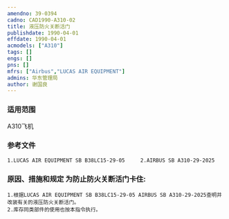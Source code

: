 ```yaml
---
amendno: 39-0394  
cadno: CAD1990-A310-02  
title: 液压防火关断活门  
publishdate: 1990-04-01  
effdate: 1990-04-01  
acmodels: ["A310"]  
tags: []  
engs: []  
pns: []  
mfrs: ["Airbus","LUCAS AIR EQUIPMENT"]  
admins: 华东管理局  
author: 谢国良  
---
```

  
### 适用范围  
A310飞机  
  
<!--more-->  
### 参考文件  
    1.LUCAS AIR EQUIPMENT SB B38LC15-29-05     2.AIRBUS SB A310-29-2025  
  
### 原因、措施和规定 为防止防火关断活门卡住:  
    1.根据LUCAS AIR EQUIPMENT SB B38LC15-29-05 AIRBUS SB A310-29-2025查明并改装有关的液压防火关断活门。  
    2.库存同类部件的使用也按本指令执行。  
